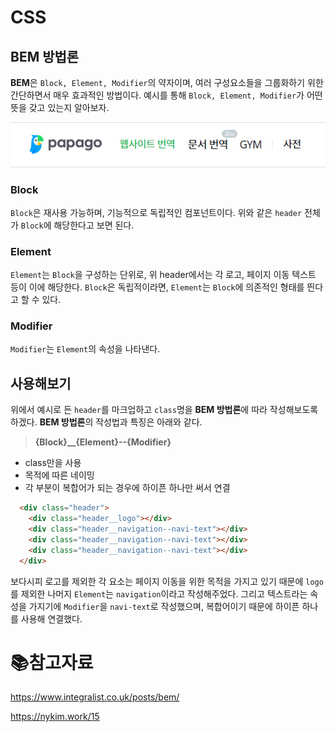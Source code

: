 # CSS

## BEM 방법론

**BEM**은 `Block, Element, Modifier`의 약자이며, 여러 구성요소들을 그룹화하기 위한 간단하면서 매우 효과적인 방법이다. 예시를 통해 `Block, Element, Modifier`가 어떤 뜻을 갖고 있는지 알아보자.

![image-20220922154509002](md-images/image-20220922154509002.png)	

### Block

`Block`은 재사용 가능하며, 기능적으로 독립적인 컴포넌트이다. 위와 같은 `header` 전체가 `Block`에 해당한다고 보면  된다. 

### Element

`Element`는 `Block`을 구성하는 단위로, 위 header에서는 각 로고, 페이지 이동 텍스트 등이 이에 해당한다. `Block`은 독립적이라면, `Element`는 `Block`에 의존적인 형태를 띈다고 할 수 있다.

### Modifier

`Modifier`는 `Element`의 속성을 나타낸다.

## 사용해보기

위에서 예시로 든 `header`를 마크업하고 `class`명을 **BEM 방법론**에 따라 작성해보도록 하겠다. **BEM 방법론**의 작성법과 특징은 아래와 같다.

> **{Block}__{Element}--{Modifier}**

- class만을 사용
- 목적에 따른 네이밍
- 각 부분이 복합어가 되는 경우에 하이픈 하나만 써서 연결

```HTML
  <div class="header">
    <div class="header__logo"></div>
    <div class="header__navigation--navi-text"></div>
    <div class="header__navigation--navi-text"></div>
    <div class="header__navigation--navi-text"></div>
  </div>
```

보다시피 로고를 제외한 각 요소는 페이지 이동을 위한 목적을 가지고 있기 때문에 `logo`를 제외한 나머지 `Element`는 `navigation`이라고 작성해주었다. 그리고 텍스트라는 속성을 가지기에 `Modifier`을 `navi-text`로 작성했으며, 복합어이기 때문에 하이픈 하나를 사용해 연결했다.

# :books:참고자료

https://www.integralist.co.uk/posts/bem/

https://nykim.work/15





